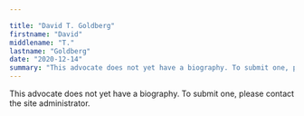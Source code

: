 ```yaml
---

title: "David T. Goldberg"
firstname: "David"
middlename: "T."
lastname: "Goldberg"
date: "2020-12-14"
summary: "This advocate does not yet have a biography. To submit one, please contact the site administrator."
---
```

This advocate does not yet have a biography. To submit one, please contact the site administrator.

